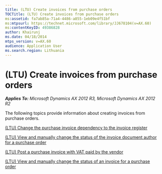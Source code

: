 ```yaml
---
title: (LTU) Create invoices from purchase orders
TOCTitle: (LTU) Create invoices from purchase orders
ms:assetid: fa7ab85a-71a4-4486-a855-1eb09e4f51bf
ms:mtpsurl: https://technet.microsoft.com/library/JJ678104(v=AX.60)
ms:contentKeyID: 49386828
author: Khairunj
ms.date: 04/18/2014
mtps_version: v=AX.60
audience: Application User
ms.search.region: Lithuania
---
```


# (LTU) Create invoices from purchase orders 


_**Applies To:** Microsoft Dynamics AX 2012 R3, Microsoft Dynamics AX 2012 R2_

The following topics provide information about creating invoices from purchase orders.

[(LTU) Change the purchase invoice dependency to the invoice register](ltu-change-the-purchase-invoice-dependency-to-the-invoice-register.md)

[(LTU) View and manually change the status of the invoice document author for a purchase order](ltu-view-and-manually-change-the-status-of-the-invoice-document-author-for-a-purchase-order.md)

[(LTU) Post a purchase invoice with VAT paid by the vendor](ltu-post-a-purchase-invoice-with-vat-paid-by-the-vendor.md)

[(LTU) View and manually change the status of an invoice for a purchase order](ltu-view-and-manually-change-the-status-of-an-invoice-for-a-purchase-order.md)

  


